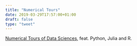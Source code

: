 ```yaml
---
title: "Numerical Tours"
date: 2019-03-29T17:57:00+01:00
draft: false
type: "tweet"
---
```


[Numerical Tours of Data Sciences](http://www.numerical-tours.com), feat. Python, Julia and R.
